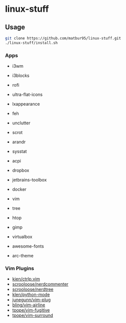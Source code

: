 # linux-stuff

## Usage
```sh
git clone https://github.com/matbur95/linux-stuff.git
./linux-stuff/install.sh
```

### Apps
- i3wm
- i3blocks
- rofi
- ultra-flat-icons
- lxappearance
- feh
- unclutter
- scrot
- arandr
- sysstat
- acpi
- dropbox
- jetbrains-toolbox
- docker
- vim
- tree
- htop
- gimp
- virtualbox

- awesome-fonts
- arc-theme

### Vim Plugins

- [kien/ctrlp.vim](https://github.com/kien/ctrlp.vim/blob/master/readme.md)
- [scrooloose/nerdcommenter](https://github.com/scrooloose/nerdcommenter/blob/master/README.md)
- [scrooloose/nerdtree](https://github.com/scrooloose/nerdtree/blob/master/README.markdown)
- [klen/python-mode](https://github.com/klen/python-mode/blob/develop/README.rst)
- [junegunn/vim-plug](https://github.com/junegunn/vim-plug/blob/master/README.md)
- [bling/vim-airline](https://github.com/bling/vim-airline/blob/master/README.md)
- [tpope/vim-fugitive](https://github.com/tpope/vim-fugitive/blob/master/README.markdown)
- [tpope/vim-surround](https://github.com/tpope/vim-surround/blob/master/README.markdown)
